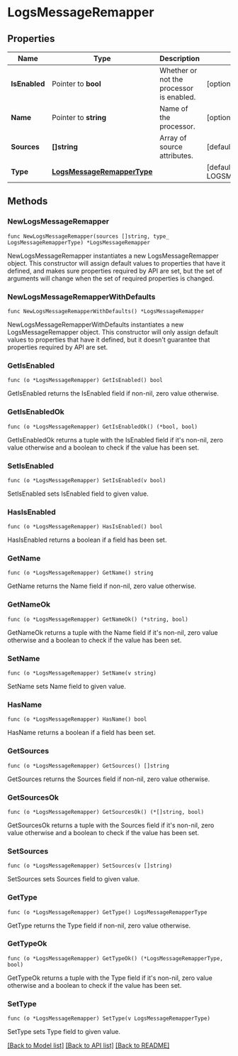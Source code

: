 # LogsMessageRemapper

## Properties

| Name          | Type                                                      | Description                              | Notes                                                 |
| ------------- | --------------------------------------------------------- | ---------------------------------------- | ----------------------------------------------------- |
| **IsEnabled** | Pointer to **bool**                                       | Whether or not the processor is enabled. | [optional] [default to false]                         |
| **Name**      | Pointer to **string**                                     | Name of the processor.                   | [optional]                                            |
| **Sources**   | **[]string**                                              | Array of source attributes.              | [default to ["msg"]]                                  |
| **Type**      | [**LogsMessageRemapperType**](LogsMessageRemapperType.md) |                                          | [default to LOGSMESSAGEREMAPPERTYPE_MESSAGE_REMAPPER] |

## Methods

### NewLogsMessageRemapper

`func NewLogsMessageRemapper(sources []string, type_ LogsMessageRemapperType) *LogsMessageRemapper`

NewLogsMessageRemapper instantiates a new LogsMessageRemapper object.
This constructor will assign default values to properties that have it defined,
and makes sure properties required by API are set, but the set of arguments
will change when the set of required properties is changed.

### NewLogsMessageRemapperWithDefaults

`func NewLogsMessageRemapperWithDefaults() *LogsMessageRemapper`

NewLogsMessageRemapperWithDefaults instantiates a new LogsMessageRemapper object.
This constructor will only assign default values to properties that have it defined,
but it doesn't guarantee that properties required by API are set.

### GetIsEnabled

`func (o *LogsMessageRemapper) GetIsEnabled() bool`

GetIsEnabled returns the IsEnabled field if non-nil, zero value otherwise.

### GetIsEnabledOk

`func (o *LogsMessageRemapper) GetIsEnabledOk() (*bool, bool)`

GetIsEnabledOk returns a tuple with the IsEnabled field if it's non-nil, zero value otherwise
and a boolean to check if the value has been set.

### SetIsEnabled

`func (o *LogsMessageRemapper) SetIsEnabled(v bool)`

SetIsEnabled sets IsEnabled field to given value.

### HasIsEnabled

`func (o *LogsMessageRemapper) HasIsEnabled() bool`

HasIsEnabled returns a boolean if a field has been set.

### GetName

`func (o *LogsMessageRemapper) GetName() string`

GetName returns the Name field if non-nil, zero value otherwise.

### GetNameOk

`func (o *LogsMessageRemapper) GetNameOk() (*string, bool)`

GetNameOk returns a tuple with the Name field if it's non-nil, zero value otherwise
and a boolean to check if the value has been set.

### SetName

`func (o *LogsMessageRemapper) SetName(v string)`

SetName sets Name field to given value.

### HasName

`func (o *LogsMessageRemapper) HasName() bool`

HasName returns a boolean if a field has been set.

### GetSources

`func (o *LogsMessageRemapper) GetSources() []string`

GetSources returns the Sources field if non-nil, zero value otherwise.

### GetSourcesOk

`func (o *LogsMessageRemapper) GetSourcesOk() (*[]string, bool)`

GetSourcesOk returns a tuple with the Sources field if it's non-nil, zero value otherwise
and a boolean to check if the value has been set.

### SetSources

`func (o *LogsMessageRemapper) SetSources(v []string)`

SetSources sets Sources field to given value.

### GetType

`func (o *LogsMessageRemapper) GetType() LogsMessageRemapperType`

GetType returns the Type field if non-nil, zero value otherwise.

### GetTypeOk

`func (o *LogsMessageRemapper) GetTypeOk() (*LogsMessageRemapperType, bool)`

GetTypeOk returns a tuple with the Type field if it's non-nil, zero value otherwise
and a boolean to check if the value has been set.

### SetType

`func (o *LogsMessageRemapper) SetType(v LogsMessageRemapperType)`

SetType sets Type field to given value.

[[Back to Model list]](../README.md#documentation-for-models) [[Back to API list]](../README.md#documentation-for-api-endpoints) [[Back to README]](../README.md)
